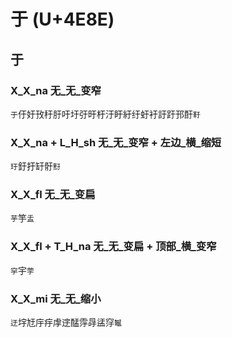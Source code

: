 # 于 (U+4E8E)

## 于

### X_X_na 无_无_变窄
`于`㐵㚥㪀䄨䏏吁圩弙旴杅汙盱紆纡虶衧訏趶邘酑`䩒`

### X_X_na + L_H_sh 无_无_变窄 + 左边_横_缩短
`玗`釪扜䍂骬`䵦`

### X_X_fl 无_无_变扁
`芋`竽`盂`

### X_X_fl + T_H_na 无_无_变扁 + 顶部_横_变窄
`穻`宇`荢`

### X_X_mi 无_无_缩小
`迂`㘾㝼㡰㽳䖉䢓䣿䨕冔盓窏`䵹`